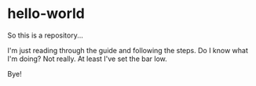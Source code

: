 # hello-world
So this is a repository...

I'm just reading through the guide and following the steps. 
Do I know what I'm doing? Not really. 
At least I've set the bar low. 

Bye!
